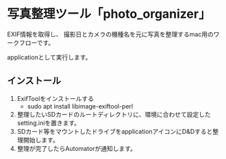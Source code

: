 # 写真整理ツール「photo_organizer」

EXIF情報を取得し、
撮影日とカメラの機種名を元に写真を整理するmac用のワークフローです。

applicationとして実行します。

## インストール

1. ExifToolをインストールする
    - sudo apt install libimage-exiftool-perl
2. 整理したいSDカードのルートディレクトリに、環境に合わせて設定したsetting.iniを置きます。
3. SDカード等をマウントしたドライブをapplicationアイコンにD&Dすると整理開始します。
4. 整理が完了したらAutomatorが通知します。

